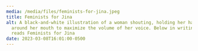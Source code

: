 ```yaml
---
media: /media/files/feminists-for-jina.jpeg
title: Feminists for Jina
alt: A black-and-white illustration of a woman shouting, holding her hands
  around her mouth to maximize the volume of her voice. Below in writing it
  reads Feminists for Jina
date: 2023-03-08T16:01:00-0500
---
```


